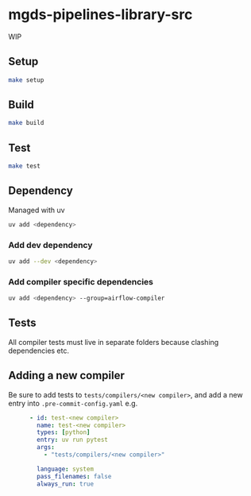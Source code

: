 # mgds-pipelines-library-src
WIP

## Setup

```bash
make setup
```

## Build

```bash
make build
```

## Test
```bash
make test
```

## Dependency

Managed with uv

```bash
uv add <dependency>
```

### Add dev dependency
```bash
uv add --dev <dependency>
```


### Add compiler specific dependencies
```bash
uv add <dependency> --group=airflow-compiler
```


## Tests

All compiler tests must live in separate  folders because clashing dependencies etc.


## Adding a new compiler

Be sure to add tests to `tests/compilers/<new compiler>`, and add a new entry into `.pre-commit-config.yaml` e.g.
```yaml
      - id: test-<new compiler>
        name: test-<new compiler>
        types: [python]
        entry: uv run pytest
        args:
          - "tests/compilers/<new compiler>"

        language: system
        pass_filenames: false
        always_run: true
```

